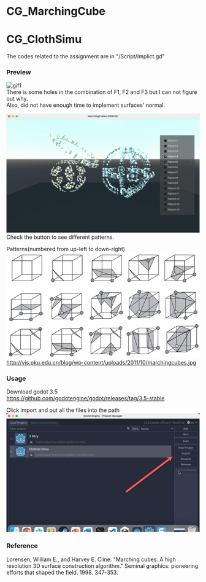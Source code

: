 # CG_MarchingCube

# CG_ClothSimu  
  
The codes related to the assignment are in "/Script/Implict.gd"  

### Preview  
![gif1](gif1.gif)  
There is some holes in the combination of F1, F2 and F3 but I can not figure out why.  
Also, did not have enough time to implement surfaces' normal.  

![gif2](gif2.gif)  
Check the button to see different patterns.

Patterns(numbered from up-left to down-right)  
![pattern](marchingcubes.jpg)  
http://vis.pku.edu.cn/blog/wp-content/uploads/2011/10/marchingcubes.jpg  

### Usage  

Download godot 3.5  
https://github.com/godotengine/godot/releases/tag/3.5-stable  

Click import and put all the files into the path  
![im](im.png)  

### Reference
Lorensen, William E., and Harvey E. Cline. "Marching cubes: A high resolution 3D surface construction algorithm." Seminal graphics: pioneering efforts that shaped the field. 1998. 347-353.
